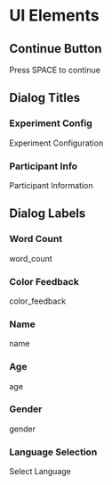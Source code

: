 # UI Elements

## Continue Button
Press SPACE to continue

## Dialog Titles
### Experiment Config
Experiment Configuration

### Participant Info
Participant Information

## Dialog Labels
### Word Count
word_count

### Color Feedback
color_feedback

### Name
name

### Age
age

### Gender
gender

### Language Selection
Select Language

